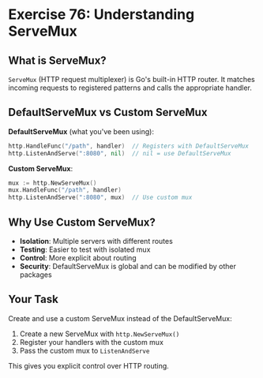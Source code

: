 # Exercise 76: Understanding ServeMux

## What is ServeMux?

`ServeMux` (HTTP request multiplexer) is Go's built-in HTTP router. It matches incoming requests to registered patterns and calls the appropriate handler.

## DefaultServeMux vs Custom ServeMux

**DefaultServeMux** (what you've been using):
```go
http.HandleFunc("/path", handler)  // Registers with DefaultServeMux
http.ListenAndServe(":8080", nil)  // nil = use DefaultServeMux
```

**Custom ServeMux**:
```go
mux := http.NewServeMux()
mux.HandleFunc("/path", handler)
http.ListenAndServe(":8080", mux)  // Use custom mux
```

## Why Use Custom ServeMux?

- **Isolation**: Multiple servers with different routes
- **Testing**: Easier to test with isolated mux
- **Control**: More explicit about routing
- **Security**: DefaultServeMux is global and can be modified by other packages

## Your Task

Create and use a custom ServeMux instead of the DefaultServeMux:
1. Create a new ServeMux with `http.NewServeMux()`
2. Register your handlers with the custom mux
3. Pass the custom mux to `ListenAndServe`

This gives you explicit control over HTTP routing.